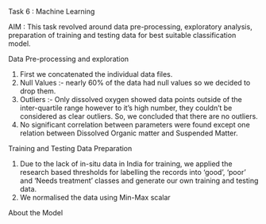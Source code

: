 Task 6 : Machine Learning 

AIM : This task revolved around data pre-processing, exploratory analysis, preparation of training and testing data for best suitable classification model. 

Data Pre-processing  and exploration 

1. First we concatenated the individual data files. 
2. Null Values :- nearly 60% of the data had null values so we decided to drop them.
3. Outliers :- Only dissolved oxygen showed data points outside of the inter-quartile range however to it’s high number, they couldn’t be considered as clear outliers. So, we concluded that there are no outliers.
4. No significant correlation between parameters were found except one relation between Dissolved Organic matter and Suspended Matter.  

Training and Testing Data Preparation 

1. Due to the lack of in-situ data in India for training, we applied the research based thresholds for labelling the records into ‘good’, ‘poor’ and ‘Needs treatment’ classes and generate our own training and testing data.
2. We normalised the data using Min-Max scalar

About the Model 

